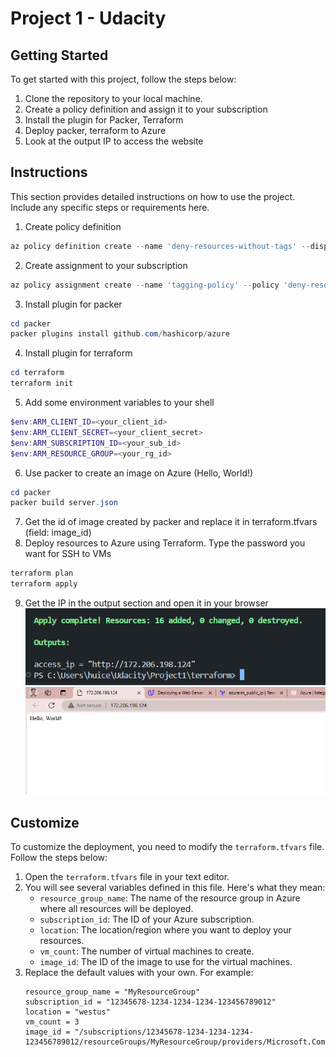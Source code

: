 # Project 1 - Udacity

## Getting Started

To get started with this project, follow the steps below:

1. Clone the repository to your local machine.
2. Create a policy definition and assign it to your subscription
3. Install the plugin for Packer, Terraform
4. Deploy packer, terraform to Azure
5. Look at the output IP to access the website

## Instructions

This section provides detailed instructions on how to use the project. Include any specific steps or requirements here.
1. Create policy definition
```powershell
az policy definition create --name 'deny-resources-without-tags' --display-name 'Deny resources without tags' --description 'This policy denies the creation of resources that do not have any tags.' --rules policy.json --mode Indexed --subscription <your_subscription_id>
```
2. Create assignment to your subscription
```powershell
az policy assignment create --name 'tagging-policy' --policy 'deny-resources-without-tags' --scope '/subscriptions/<your_subscription_id>'
```

3. Install plugin for packer
```powershell
cd packer
packer plugins install github.com/hashicorp/azure
```
4. Install plugin for terraform
```powershell
cd terraform
terraform init
```
5. Add some environment variables to your shell 
```powershell
$env:ARM_CLIENT_ID=<your_client_id>
$env:ARM_CLIENT_SECRET=<your_client_secret>
$env:ARM_SUBSCRIPTION_ID=<your_sub_id>
$env:ARM_RESOURCE_GROUP=<your_rg_id>
```
6. Use packer to create an image on Azure (Hello, World!)
```powershell
cd packer
packer build server.json
```
7. Get the id of image created by packer and replace it in terraform.tfvars (field: image_id)
8. Deploy resources to Azure using Terraform. Type the password you want for SSH to VMs
```powershell
terraform plan
terraform apply
```
9. Get the IP in the output section and open it in your browser
![alt text](image.png)
![alt text](image-1.png)

## Customize

To customize the deployment, you need to modify the `terraform.tfvars` file. Follow the steps below:

1. Open the `terraform.tfvars` file in your text editor.
2. You will see several variables defined in this file. Here's what they mean:
   - `resource_group_name`: The name of the resource group in Azure where all resources will be deployed.
   - `subscription_id`: The ID of your Azure subscription.
   - `location`: The location/region where you want to deploy your resources.
   - `vm_count`: The number of virtual machines to create.
   - `image_id`: The ID of the image to use for the virtual machines.
3. Replace the default values with your own. For example:
   ```hcl
   resource_group_name = "MyResourceGroup"
   subscription_id = "12345678-1234-1234-1234-123456789012"
   location = "westus"
   vm_count = 3
   image_id = "/subscriptions/12345678-1234-1234-1234-123456789012/resourceGroups/MyResourceGroup/providers/Microsoft.Compute/images/myImage"
